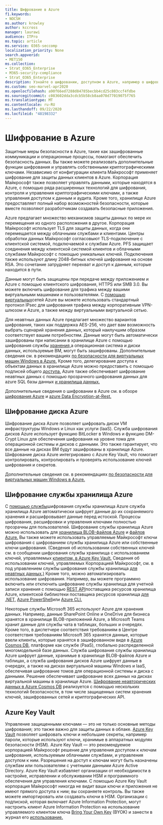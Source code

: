 ```yaml
---
title: Шифрование в Azure
f1.keywords:
- NOCSH
ms.author: krowley
author: kccross
manager: laurawi
audience: ITPro
ms.topic: article
ms.service: O365-seccomp
localization_priority: None
search.appverid:
- MET150
ms.collection:
- Strat_O365_Enterprise
- M365-security-compliance
- Strat_O365_Enterprise
description: Узнайте о шифровании, доступном в Azure, например о шифровании диска Azure
ms.custom: seo-marvel-apr2020
ms.openlocfilehash: a90f66ed7288d84785becbb4cd25c803ccf4fdbe
ms.sourcegitcommit: c083602dda3cdcb5b58cb8aa070d77019075f765
ms.translationtype: MT
ms.contentlocale: ru-RU
ms.lasthandoff: 09/22/2020
ms.locfileid: "48198332"
---
```

# <a name="encryption-in-azure"></a>Шифрование в Azure

Защитные меры безопасности в Azure, такие как зашифрованные коммуникации и операционные процессы, помогают обеспечить безопасность данных. Вы также можете реализовать дополнительные функции шифрования и управлять собственными криптографическими ключами. Независимо от конфигурации клиента Майкрософт применяет шифрование для защиты данных клиентов в Azure. Корпорация Майкрософт также позволяет управлять данными, которые находятся в Azure, с помощью ряда расширенных технологий для шифрования, контроля и управления криптографическими ключами, а также управления доступом к данным и аудита. Кроме того, хранилище Azure предоставляет полный набор возможностей безопасности, которые вместе позволяют разработчикам создавать безопасные приложения.

Azure предлагает множество механизмов защиты данных по мере их перемещения из одного расположения в другое. Корпорация Майкрософт использует TLS для защиты данных, когда они перемещается между облачными службами и клиентами. Центры обработки данных Майкрософт согласовыют TLS-подключение с клиентской системой, подключаемой к службам Azure. PFS защищает соединения между клиентской системой клиентов и облачными службами Майкрософт с помощью уникальных ключей. Подключения также используют длину 2048-битных ключей шифрования на основе RSA. Это сочетание затрудняет перехват и доступ к данным, которые находится в пути.

Данные могут быть защищены при передаче [](https://docs.microsoft.com/azure/storage/storage-client-side-encryption)между приложением и Azure с помощью клиентского шифрования, HTTPS или SMB 3.0. Вы можете включить шифрование для трафика между вашими виртуальными машинами и пользователями. С [помощью виртуальных](https://azure.microsoft.com/services/virtual-network/)сетей Azure вы можете использовать стандартный протокол IPsec для шифрования трафика между корпоративным VPN-шлюзом и Azure, а также между виртуальными виртуальной сетью.

Для неавтных данных Azure предлагает множество вариантов шифрования, таких как поддержка AES-256, что дает вам возможность выбрать сценарий хранения данных, который наилучшим образом соответствует вашим потребностям. Данные могут быть автоматически зашифрованы при написании в хранилище Azure с помощью шифрования службы [хранения,](https://docs.microsoft.com/azure/storage/storage-service-encryption)а операционная система и диски данных, используемые ВМ, могут быть зашифрованы. Дополнительные сведения см. в рекомендациях [по безопасности для виртуальных машин Windows в Azure.](https://docs.microsoft.com/azure/security/azure-security-disk-encryption) Кроме того, делегирование доступа к объектам данных в хранилище Azure можно предоставить с помощью подписей общего [доступа.](https://docs.microsoft.com/azure/storage/storage-dotnet-shared-access-signature-part-1) Azure также обеспечивает шифрование неавтных данных с помощью прозрачного шифрования данных для azure SQL базы данных [и хранилища данных.](https://docs.microsoft.com/sql/relational-databases/security/encryption/transparent-data-encryption-azure-sql)

Дополнительные сведения о шифровании в Azure см. в обзоре [шифрования Azure](https://docs.microsoft.com/azure/security/security-azure-encryption-overview) и [azure Data Encryption-at-Rest.](https://docs.microsoft.com/azure/security/azure-security-encryption-atrest)

## <a name="azure-disk-encryption"></a>Шифрование диска Azure

Шифрование диска Azure позволяет шифровать диски VM инфраструктуры Windows и Linux как услуги (IaaS). Служба шифрования дисков Azure использует функцию BitLocker в Windows и функцию DM-Crypt Linux для обеспечения шифрования на уровне тома для операционной системы и дисков с данными. Это также гарантирует, что все данные на дисках ВМ будут зашифрованы в хранилище Azure. Шифрование диска Azure интегрировано с Azure Key Vault, что помогает контролировать, контролировать и проверять использование ключей шифрования и секретов.

Дополнительные сведения см. в рекомендациях [по безопасности для виртуальных машин Windows в Azure.](https://docs.microsoft.com/azure/virtual-machines/windows/security-recommendations)

## <a name="azure-storage-service-encryption"></a>Шифрование службы хранилища Azure

С [помощью службы](https://docs.microsoft.com/azure/storage/storage-service-encryption)шифрования службы хранилища Azure служба хранилища Azure автоматически шифрует данные до их сохраняемого хранения и расшифровывает данные перед истоской. Процессы шифрования, расшифровки и управления ключами полностью прозрачны для пользователей. Шифрование службы хранилища Azure можно использовать для [хранилища BLOB-файлов Azure](https://azure.microsoft.com/services/storage/blobs/) и [файлов Azure.](https://azure.microsoft.com/services/storage/files/) Вы также можете использовать управляемые Майкрософт ключи шифрования с шифрованием службы хранилища Azure или собственные ключи шифрования. (Сведения об использовании собственных ключей см. в сообщении шифрования службы хранилища с использованием ключей, управляемых [клиентом, в Azure Key Vault.](https://docs.microsoft.com/azure/storage/common/storage-service-encryption-customer-managed-keys) Сведения об использовании ключей, управляемых Корпорацией Майкрософт, см. в под управлением службы шифрования службы хранилища [для неавтных данных.)](https://docs.microsoft.com/azure/storage/storage-service-encryption) Кроме того, можно автоматизировать использование шифрования. Например, вы можете программно включить или отключить шифрование службы хранилища для учетной записи хранения с помощью [REST API](https://msdn.microsoft.com/library/azure/mt163683.aspx)поставщика ресурсов хранилища Azure, клиентской библиотеки поставщика ресурсов хранилища [для .NET,](https://msdn.microsoft.com/library/azure/mt131037.aspx) [Azure PowerShell](https://docs.microsoft.com/powershell/azureps-cmdlets-docs)или [Azure CLI.](https://docs.microsoft.com/azure/storage/storage-azure-cli)

Некоторые службы Microsoft 365 используют Azure для хранения данных. Например, данные SharePoint Online и OneDrive для бизнеса хранятся в хранилище BLOB-приложений Azure, а Microsoft Teams хранит данные для службы чата в таблицах, больших и очередях. Кроме того, в диспетчере соответствия требованиям в Центре соответствия требованиям Microsoft 365 хранятся данные, которые ввели клиенты, которые хранятся в зашифрованном виде в [Azure Cosmos DB](https://docs.microsoft.com/azure/cosmos-db/database-encryption-at-rest), платформе как службе (PaaS), глобально распределенной многомодельной базе данных. Служба шифрования службы хранилища Azure шифрует данные, хранимые в хранилище BLOB-файлов Azure и таблицах, а служба шифрования дисков Azure шифрует данные в очередях, а также на дисках виртуальной машины Windows и IaaS, обеспечивая шифрование томов для операционной системы и диска с данными. Решение обеспечивает шифрование всех данных на дисках виртуальной машины в хранилище Azure. [Шифрование неавторических данных в Azure Cosmos DB](https://docs.microsoft.com/azure/cosmos-db/database-encryption-at-rest) реализуется с помощью нескольких технологий безопасности, в том числе защищенных систем хранения ключей, зашифрованных сетей и криптографических API.

## <a name="azure-key-vault"></a>Azure Key Vault

Управление защищенными ключами — это не только основные методы шифрования; это также важно для защиты данных в облаке. [Azure Key Vault](https://docs.microsoft.com/azure/key-vault/key-vault-whatis) позволяет шифровать ключи и небольшие секреты, например пароли, которые используют ключи, хранимые в аппаратных модулях безопасности (HSM). Azure Key Vault — это рекомендуемое корпорацией Майкрософт решение для управления доступом к ключам шифрования, используемым облачными службами, и управления доступом к ним. Разрешения на доступ к ключам могут быть назначены службам или пользователям с учетными данными Azure Active Directory. Azure Key Vault избавляет организации от необходимости в настройке, исправлении и обслуживании HSM и программного обеспечения для управления ключами. С помощью Azure Key Vault корпорация Майкрософт никогда не видит ваши ключи и приложения не имеют прямого доступа к ним; вы сохраняете контроль. Вы также можете импортировать или создавать ключи в HSM. Организации с подпиской, которая включает Azure Information Protection, могут настроить клиент Azure Information Protection на использование управляемого клиентом ключа [Bring Your Own Key](https://docs.microsoft.com/information-protection/plan-design/byok-price-restrictions) (BYOK) и занести в журнал его [использование.](https://docs.microsoft.com/information-protection/deploy-use/log-analyze-usage)
